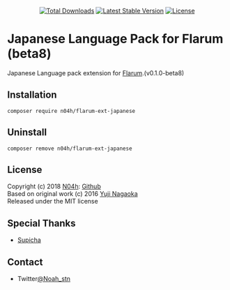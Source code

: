 <p align="center">
<a href="https://packagist.org/packages/n04h/flarum-ext-japanese"><img src="https://poser.pugx.org/n04h/flarum-ext-japanese/d/total.svg" alt="Total Downloads"></a>
<a href="https://packagist.org/packages/n04h/flarum-ext-japanese"><img src="https://poser.pugx.org/n04h/flarum-ext-japanese/v/stable.svg" alt="Latest Stable Version"></a>
<a href="https://packagist.org/packages/n04h/flarum-ext-japanese"><img src="https://poser.pugx.org/n04h/flarum-ext-japanese/license.svg" alt="License"></a>
</p>

# Japanese Language Pack for Flarum (beta8)

Japanese Language pack extension for [Flarum](http://flarum.org).(v0.1.0-beta8)

## Installation

```shell
composer require n04h/flarum-ext-japanese
```

## Uninstall

```shell
composer remove n04h/flarum-ext-japanese
```

## License

Copyright (c) 2018 [N04h](https://n04h.jp/): [Github](https://github.com/setsunaMC)  
Based on original work (c) 2016 [Yuji Nagaoka](https://github.com/naga0ka/flarum-ext-japanese)  
Released under the MIT license

## Special Thanks

- [Supicha](https://twitter.com/Supichx)

## Contact

- Twitter[@Noah_stn](https://twitter.com/Noah_stn)

